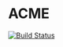 
# ACME

[![Build Status](https://travis-ci.org/norioxkimura/python-package-experiment.svg?branch=master)](https://travis-ci.org/norioxkimura/python-package-experiment)
